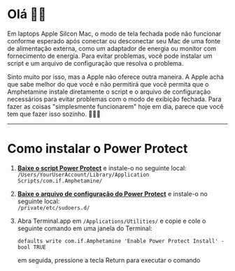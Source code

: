 # Olá 👋🏼

Em laptops Apple Silcon Mac, o modo de tela fechada pode não funcionar conforme esperado após conectar ou desconectar seu Mac de uma fonte de alimentação externa, como um adaptador de energia ou monitor com fornecimento de energia. Para evitar problemas, você pode instalar um script e um arquivo de configuração que resolva o problema.

Sinto muito por isso, mas a Apple não oferece outra maneira. A Apple acha que sabe melhor do que você e não permitirá que você permita que o Amphetamine instale diretamente o script e o arquivo de configuração necessários para evitar problemas com o modo de exibição fechada. Para fazer as coisas "simplesmente funcionarem" hoje em dia, parece que você tem que fazer isso sozinho. 🔨💪🏼

---

# Como instalar o Power Protect

1. <b>[Baixe o script Power Protect](https://raw.githubusercontent.com/x74353/Amphetamine/master/Files/PowerProtect_Script.zip)</b> e instale-o no seguinte local:<BR>
     ```/Users/YourUserAccount/Library/Application Scripts/com.if.Amphetamine/```

2. <b>[Baixe o arquivo de configuração do Power Protect](https://raw.githubusercontent.com/x74353/Amphetamine/master/Files/PowerProtect_Configuration.zip)</b> e instale-o no seguinte local:<BR >
     ```/private/etc/sudoers.d/```

3. Abra Terminal.app em ```/Applications/Utilities/``` e copie e cole o seguinte comando em uma janela do Terminal:<BR>

     ```defaults write com.if.Amphetamine 'Enable Power Protect Install' -bool TRUE```

    em seguida, pressione a tecla Return para executar o comando
